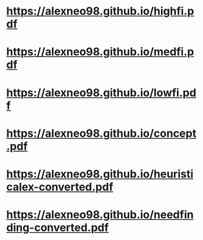 # https://alexneo98.github.io/highfi.pdf
# https://alexneo98.github.io/medfi.pdf
# https://alexneo98.github.io/lowfi.pdf
# https://alexneo98.github.io/concept.pdf
# https://alexneo98.github.io/heuristicalex-converted.pdf
# https://alexneo98.github.io/needfinding-converted.pdf


